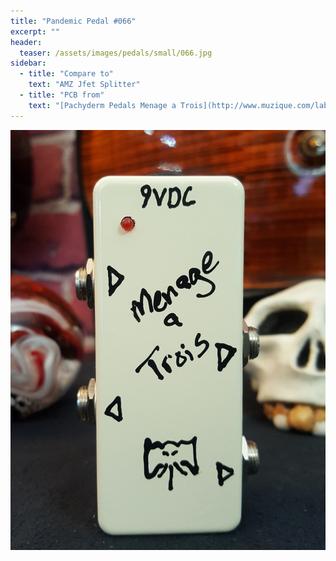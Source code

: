 ```yaml
---
title: "Pandemic Pedal #066"
excerpt: ""
header:
  teaser: /assets/images/pedals/small/066.jpg
sidebar:
  - title: "Compare to"
    text: "AMZ Jfet Splitter"
  - title: "PCB from"
    text: "[Pachyderm Pedals Menage a Trois](http://www.muzique.com/lab/splitter.htm)"
---
```


![header](/assets/images/pedals/066.jpg)

